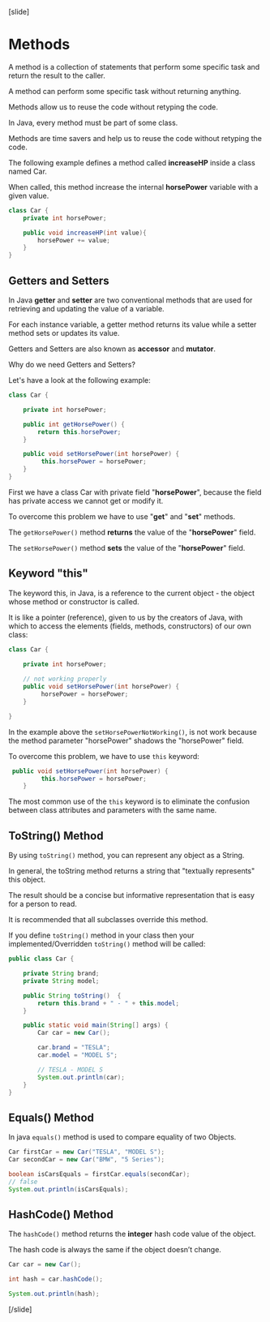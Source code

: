 [slide]

# Methods

A method is a collection of statements that perform some specific task and return the result to the caller. 

A method can perform some specific task without returning anything.

Methods allow us to reuse the code without retyping the code. 

In Java, every method must be part of some class.

Methods are time savers and help us to reuse the code without retyping the code.

The following example defines a method called **increaseHP** inside a class named Car.

When called, this method increase the internal **horsePower** variable with a given value.

```java
class Car {
    private int horsePower;

    public void increaseHP(int value){
        horsePower += value;
    }
}
```

## Getters and Setters

In Java **getter** and **setter** are two conventional methods that are used for retrieving and updating the value of a variable.

For each instance variable, a getter method returns its value while a setter method sets or updates its value.

Getters and Setters are also known as **accessor** and **mutator**.

Why do we need Getters and Setters?

Let's have a look at the following example:

```java
class Car {

    private int horsePower;

    public int getHorsePower() {
        return this.horsePower;
    }

    public void setHorsePower(int horsePower) {
         this.horsePower = horsePower;
    }
}
```

First we have a class Car with private field "**horsePower**", because the field has private access we cannot get or modify it.

To overcome this problem we have to use "**get**" and "**set**" methods.

The `getHorsePower()` method **returns** the value of the "**horsePower**" field.

The `setHorsePower()` method **sets** the value of the "**horsePower**" field.

## Keyword "this"

The keyword this, in Java, is a reference to the current object - the object whose method or constructor is called. 

It is like a pointer (reference), given to us by the creators of Java, with which to access the elements (fields, methods, constructors) of our own class:

```java
class Car {

    private int horsePower;
    
    // not working properly
    public void setHorsePower(int horsePower) {
         horsePower = horsePower;
    }

}

```

In the example above the `setHorsePowerNotWorking()`, is not work because the method parameter "horsePower" shadows the "horsePower" field. 

To overcome this problem, we have to use `this` keyword:

```java
 public void setHorsePower(int horsePower) {
         this.horsePower = horsePower;
    }
```

The most common use of the `this` keyword is to eliminate the confusion between class attributes and parameters with the same name.

## ToString() Method

By using `toString()` method, you can represent any object as a String.

In general, the toString method returns a string that "textually represents" this object. 

The result should be a concise but informative representation that is easy for a person to read. 

It is recommended that all subclasses override this method.

If you define `toString()` method in your class then your implemented/Overridden `toString()` method will be called:

```java live
public class Car {

    private String brand;
    private String model;

    public String toString()  {
        return this.brand + " - " + this.model;
    }

    public static void main(String[] args) {
        Car car = new Car();

        car.brand = "TESLA";
        car.model = "MODEL S";

        // TESLA - MODEL S
        System.out.println(car);
    }
}
```

## Equals() Method

In java `equals()` method is used to compare equality of two Objects. 

```java
Car firstCar = new Car("TESLA", "MODEL S");
Car secondCar = new Car("BMW", "5 Series");

boolean isCarsEquals = firstCar.equals(secondCar);
// false
System.out.println(isCarsEquals);
```

## HashCode() Method

The `hashCode()` method returns the **integer** hash code value of the object. 

The hash code is always the same if the object doesn’t change.

```java
Car car = new Car();

int hash = car.hashCode(); 

System.out.println(hash); 
```



[/slide]